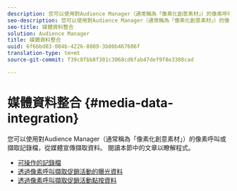 ```yaml
---
description: 您可以使用對Audience Manager（通常稱為「像素化創意素材」）的像素呼叫或擷取記錄檔，從媒體宣傳擷取資料。
seo-description: 您可以使用對Audience Manager（通常稱為「像素化創意素材」）的像素呼叫或擷取記錄檔，從媒體宣傳擷取資料。
seo-title: 媒體資料整合
solution: Audience Manager
title: 媒體資料整合
uuid: 6f6bbd03-084b-4226-8809-3b00b467606f
translation-type: tm+mt
source-git-commit: f39c8fbb8f301c3068cd6fab47def9f8e3308cad

---
```



# 媒體資料整合 {#media-data-integration}

您可以使用對Audience Manager（通常稱為「像素化創意素材」）的像素呼叫或擷取記錄檔，從媒體宣傳擷取資料。 閱讀本節中的文章以瞭解程式。

<!-- c_camp_data_int.xml -->

* [可操作的記錄檔](/help/using/integration/media-data-integration/actionable-log-files.md)
* [透過像素呼叫擷取促銷活動的曝光資料](/help/using/integration/media-data-integration/impression-data-pixels.md)
* [透過像素呼叫擷取促銷活動點按資料](/help/using/integration/media-data-integration/click-data-pixels.md)